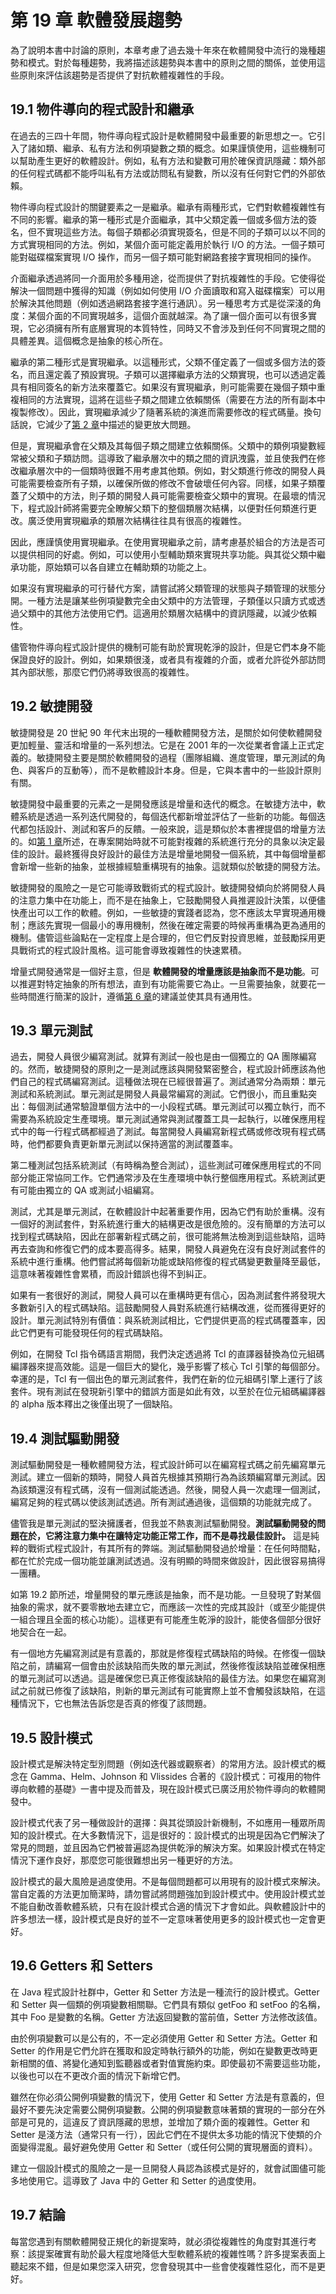 # 第 19 章 軟體發展趨勢

為了說明本書中討論的原則，本章考慮了過去幾十年來在軟體開發中流行的幾種趨勢和模式。對於每種趨勢，我將描述該趨勢與本書中的原則之間的關係，並使用這些原則來評估該趨勢是否提供了對抗軟體複雜性的手段。

## 19.1 物件導向的程式設計和繼承

在過去的三四十年間，物件導向程式設計是軟體開發中最重要的新思想之一。它引入了諸如類、繼承、私有方法和例項變數之類的概念。如果謹慎使用，這些機制可以幫助產生更好的軟體設計。例如，私有方法和變數可用於確保資訊隱藏：類外部的任何程式碼都不能呼叫私有方法或訪問私有變數，所以沒有任何對它們的外部依賴。

物件導向程式設計的關鍵要素之一是繼承。繼承有兩種形式，它們對軟體複雜性有不同的影響。繼承的第一種形式是介面繼承，其中父類定義一個或多個方法的簽名，但不實現這些方法。每個子類都必須實現簽名，但是不同的子類可以以不同的方式實現相同的方法。例如，某個介面可能定義用於執行 I/O 的方法。一個子類可能對磁碟檔案實現 I/O 操作，而另一個子類可能對網路套接字實現相同的操作。

介面繼承透過將同一介面用於多種用途，從而提供了對抗複雜性的手段。它使得從解決一個問題中獲得的知識（例如如何使用 I/O 介面讀取和寫入磁碟檔案）可以用於解決其他問題（例如透過網路套接字進行通訊）。另一種思考方式是從深淺的角度：某個介面的不同實現越多，這個介面就越深。為了讓一個介面可以有很多實現，它必須擁有所有底層實現的本質特性，同時又不會涉及到任何不同實現之間的具體差異。這個概念是抽象的核心所在。

繼承的第二種形式是實現繼承。以這種形式，父類不僅定義了一個或多個方法的簽名，而且還定義了預設實現。子類可以選擇繼承方法的父類實現，也可以透過定義具有相同簽名的新方法來覆蓋它。如果沒有實現繼承，則可能需要在幾個子類中重複相同的方法實現，這將在這些子類之間建立依賴關係（需要在方法的所有副本中複製修改）。因此，實現繼承減少了隨著系統的演進而需要修改的程式碼量。換句話說，它減少了[第 2 章](ch02.md)中描述的變更放大問題。

但是，實現繼承會在父類及其每個子類之間建立依賴關係。父類中的類例項變數經常被父類和子類訪問。這導致了繼承層次中的類之間的資訊洩露，並且使我們在修改繼承層次中的一個類時很難不用考慮其他類。例如，對父類進行修改的開發人員可能需要檢查所有子類，以確保所做的修改不會破壞任何內容。同樣，如果子類覆蓋了父類中的方法，則子類的開發人員可能需要檢查父類中的實現。在最壞的情況下，程式設計師將需要完全瞭解父類下的整個類層次結構，以便對任何類進行更改。廣泛使用實現繼承的類層次結構往往具有很高的複雜性。

因此，應謹慎使用實現繼承。在使用實現繼承之前，請考慮基於組合的方法是否可以提供相同的好處。例如，可以使用小型輔助類來實現共享功能。與其從父類中繼承功能，原始類可以各自建立在輔助類的功能之上。

如果沒有實現繼承的可行替代方案，請嘗試將父類管理的狀態與子類管理的狀態分開。一種方法是讓某些例項變數完全由父類中的方法管理，子類僅以只讀方式或透過父類中的其他方法使用它們。這適用於類層次結構中的資訊隱藏，以減少依賴性。

儘管物件導向程式設計提供的機制可能有助於實現乾淨的設計，但是它們本身不能保證良好的設計。例如，如果類很淺，或者具有複雜的介面，或者允許從外部訪問其內部狀態，那麼它們仍將導致很高的複雜性。

## 19.2 敏捷開發

敏捷開發是 20 世紀 90 年代末出現的一種軟體開發方法，是關於如何使軟體開發更加輕量、靈活和增量的一系列想法。它是在 2001 年的一次從業者會議上正式定義的。敏捷開發主要是關於軟體開發的過程（團隊組織、進度管理，單元測試的角色、與客戶的互動等），而不是軟體設計本身。但是，它與本書中的一些設計原則有關。

敏捷開發中最重要的元素之一是開發應該是增量和迭代的概念。在敏捷方法中，軟體系統是透過一系列迭代開發的，每個迭代都新增並評估了一些新的功能。每個迭代都包括設計、測試和客戶的反饋。一般來說，這是類似於本書裡提倡的增量方法的。如[第 1 章](ch01.md)所述，在專案開始時就不可能對複雜的系統進行充分的具象以決定最佳的設計。最終獲得良好設計的最佳方法是增量地開發一個系統，其中每個增量都會新增一些新的抽象，並根據經驗重構現有的抽象。這就類似於敏捷的開發方法。

敏捷開發的風險之一是它可能導致戰術式的程式設計。敏捷開發傾向於將開發人員的注意力集中在功能上，而不是在抽象上，它鼓勵開發人員推遲設計決策，以便儘快產出可以工作的軟體。例如，一些敏捷的實踐者認為，您不應該太早實現通用機制；應該先實現一個最小的專用機制，然後在確定需要的時候再重構為更為通用的機制。儘管這些論點在一定程度上是合理的，但它們反對投資思維，並鼓勵採用更具戰術式的程式設計風格。這可能會導致複雜性的快速累積。

增量式開發通常是一個好主意，但是 **軟體開發的增量應該是抽象而不是功能**。可以推遲對特定抽象的所有想法，直到有功能需要它為止。一旦需要抽象，就要花一些時間進行簡潔的設計，遵循[第 6 章](ch06.md)的建議並使其具有通用性。

## 19.3 單元測試

過去，開發人員很少編寫測試。就算有測試一般也是由一個獨立的 QA 團隊編寫的。然而，敏捷開發的原則之一是測試應該與開發緊密整合，程式設計師應該為他們自己的程式碼編寫測試。這種做法現在已經很普遍了。測試通常分為兩類：單元測試和系統測試。單元測試是開發人員最常編寫的測試。它們很小，而且重點突出：每個測試通常驗證單個方法中的一小段程式碼。單元測試可以獨立執行，而不需要為系統設定生產環境。單元測試通常與測試覆蓋工具一起執行，以確保應用程式中的每一行程式碼都經過了測試。每當開發人員編寫新程式碼或修改現有程式碼時，他們都要負責更新單元測試以保持適當的測試覆蓋率。

第二種測試包括系統測試（有時稱為整合測試），這些測試可確保應用程式的不同部分能正常協同工作。它們通常涉及在生產環境中執行整個應用程式。系統測試更有可能由獨立的 QA 或測試小組編寫。

測試，尤其是單元測試，在軟體設計中起著重要作用，因為它們有助於重構。沒有一個好的測試套件，對系統進行重大的結構更改是很危險的。沒有簡單的方法可以找到程式碼缺陷，因此在部署新程式碼之前，很可能將無法檢測到這些缺陷，這時再去查詢和修復它們的成本要高得多。結果，開發人員避免在沒有良好測試套件的系統中進行重構。他們嘗試將每個新功能或缺陷修復的程式碼變更數量降至最低，這意味著複雜性會累積，而設計錯誤也得不到糾正。

如果有一套很好的測試，開發人員可以在重構時更有信心，因為測試套件將發現大多數新引入的程式碼缺陷。這鼓勵開發人員對系統進行結構改進，從而獲得更好的設計。單元測試特別有價值：與系統測試相比，它們提供更高的程式碼覆蓋率，因此它們更有可能發現任何的程式碼缺陷。

例如，在開發 Tcl 指令碼語言期間，我們決定透過將 Tcl 的直譯器替換為位元組碼編譯器來提高效能。這是一個巨大的變化，幾乎影響了核心 Tcl 引擎的每個部分。幸運的是，Tcl 有一個出色的單元測試套件，我們在新的位元組碼引擎上運行了該套件。現有測試在發現新引擎中的錯誤方面是如此有效，以至於在位元組碼編譯器的 alpha 版本釋出之後僅出現了一個缺陷。

## 19.4 測試驅動開發

測試驅動開發是一種軟體開發方法，程式設計師可以在編寫程式碼之前先編寫單元測試。建立一個新的類時，開發人員首先根據其預期行為為該類編寫單元測試。因為該類還沒有程式碼，沒有一個測試能透過。然後，開發人員一次處理一個測試，編寫足夠的程式碼以使該測試透過。所有測試通過後，這個類的功能就完成了。

儘管我是單元測試的堅決擁護者，但我並不熱衷測試驅動開發。**測試驅動開發的問題在於，它將注意力集中在讓特定功能正常工作，而不是尋找最佳設計。** 這是純粹的戰術式程式設計，有其所有的弊端。測試驅動開發過於增量：在任何時間點，都在忙於完成一個功能並讓測試透過。沒有明顯的時間來做設計，因此很容易搞得一團糟。

如第 19.2 節所述，增量開發的單元應該是抽象，而不是功能。一旦發現了對某個抽象的需求，就不要零散地去建立它，而應該一次性的完成其設計（或至少能提供一組合理且全面的核心功能）。這樣更有可能產生乾淨的設計，能使各個部分很好地契合在一起。

有一個地方先編寫測試是有意義的，那就是修復程式碼缺陷的時候。在修復一個缺陷之前，請編寫一個會由於該缺陷而失敗的單元測試，然後修復該缺陷並確保相應的單元測試可以透過。這是確保您已真正修復該缺陷的最佳方法。如果您在編寫測試之前就已修復了該缺陷，則新的單元測試有可能實際上並不會觸發該缺陷，在這種情況下，它也無法告訴您是否真的修復了該問題。

## 19.5 設計模式

設計模式是解決特定型別問題（例如迭代器或觀察者）的常用方法。設計模式的概念在 Gamma、Helm、Johnson 和 Vlissides 合著的《設計模式：可複用的物件導向軟體的基礎》一書中提及而普及，現在設計模式已廣泛用於物件導向的軟體開發中。

設計模式代表了另一種做設計的選擇：與其從頭設計新機制，不如應用一種眾所周知的設計模式。在大多數情況下，這是很好的：設計模式的出現是因為它們解決了常見的問題，並且因為它們被普遍認為提供乾淨的解決方案。如果設計模式在特定情況下運作良好，那麼您可能很難想出另一種更好的方法。

設計模式的最大風險是過度使用。不是每個問題都可以用現有的設計模式來解決。當自定義的方法更加簡潔時，請勿嘗試將問題強加到設計模式中。使用設計模式並不能自動改善軟體系統，只有在設計模式合適的情況下才會如此。與軟體設計中的許多想法一樣，設計模式是良好的並不一定意味著使用更多的設計模式也一定會更好。

## 19.6 Getters 和 Setters

在 Java 程式設計社群中，Getter 和 Setter 方法是一種流行的設計模式。Getter 和 Setter 與一個類的例項變數相關聯。它們具有類似 getFoo 和 setFoo 的名稱，其中 Foo 是變數的名稱。Getter 方法返回變數的當前值，Setter 方法修改該值。

由於例項變數可以是公有的，不一定必須使用 Getter 和 Setter 方法。Getter 和 Setter 的作用是它們允許在獲取和設定時執行額外的功能，例如在變數更改時更新相關的值、將變化通知到監聽器或者對值實施約束。即使最初不需要這些功能，以後也可以在不更改介面的情況下新增它們。

雖然在你必須公開例項變數的情況下，使用 Getter 和 Setter 方法是有意義的，但最好不要先決定需要公開例項變數。公開的例項變數意味著類的實現的一部分在外部是可見的，這違反了資訊隱藏的思想，並增加了類介面的複雜性。Getter 和 Setter 是淺方法（通常只有一行），因此它們在不提供太多功能的情況下使類的介面變得混亂。最好避免使用 Getter 和 Setter（或任何公開的實現層面的資料）。

建立一個設計模式的風險之一是一旦開發人員認為該模式是好的，就會試圖儘可能多地使用它。這導致了 Java 中的 Getter 和 Setter 的過度使用。

## 19.7 結論

每當您遇到有關軟體開發正規化的新提案時，就必須從複雜性的角度對其進行考察：該提案確實有助於最大程度地降低大型軟體系統的複雜性嗎？許多提案表面上聽起來不錯，但是如果您深入研究，您會發現其中一些會使複雜性惡化，而不是更好。
